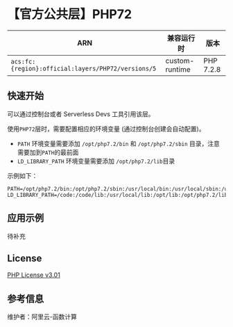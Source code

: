 
# 【官方公共层】PHP72

| ARN  |  兼容运行时  | 版本 |
|------|------|--------|
| `acs:fc:{region}:official:layers/PHP72/versions/5` | custom-runtime   | PHP 7.2.8 |

## 快速开始

可以通过控制台或者 Serverless Devs 工具引用该层。

使用`PHP72`层时，需要配置相应的环境变量 (通过控制台创建会自动配置)。

- `PATH` 环境变量需要添加 `/opt/php7.2/bin` 和 `/opt/php7.2/sbin` 目录，注意需要加到`PATH`的最前面
- `LD_LIBRARY_PATH` 环境变量需要添加 `/opt/php7.2/lib`目录

示例如下：

```shell
PATH=/opt/php7.2/bin:/opt/php7.2/sbin:/usr/local/bin:/usr/local/sbin:/usr/local/bin:/usr/sbin:/usr/bin:/sbin:/bin:/opt/bin
LD_LIBRARY_PATH=/code:/code/lib:/usr/local/lib:/opt/lib:/opt/php7.2/lib
```

## 应用示例

待补充

## License

[PHP License v3.01](https://www.php.net/license/3_01.txt)

## 参考信息

维护者：阿里云-函数计算
